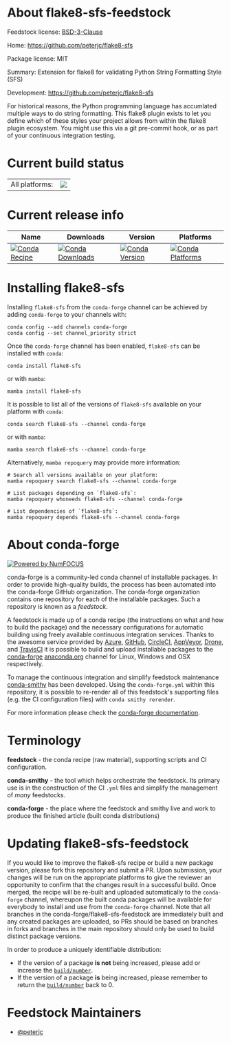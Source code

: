 About flake8-sfs-feedstock
==========================

Feedstock license: [BSD-3-Clause](https://github.com/conda-forge/flake8-sfs-feedstock/blob/main/LICENSE.txt)

Home: https://github.com/peterjc/flake8-sfs

Package license: MIT

Summary: Extension for flake8 for validating Python String Formatting Style (SFS)

Development: https://github.com/peterjc/flake8-sfs

For historical reasons, the Python programming language has accumlated
multiple ways to do string formatting. This flake8 plugin exists to let
you define which of these styles your project allows from within the
flake8 plugin ecosystem. You might use this via a git pre-commit hook,
or as part of your continuous integration testing.


Current build status
====================


<table><tr><td>All platforms:</td>
    <td>
      <a href="https://dev.azure.com/conda-forge/feedstock-builds/_build/latest?definitionId=8837&branchName=main">
        <img src="https://dev.azure.com/conda-forge/feedstock-builds/_apis/build/status/flake8-sfs-feedstock?branchName=main">
      </a>
    </td>
  </tr>
</table>

Current release info
====================

| Name | Downloads | Version | Platforms |
| --- | --- | --- | --- |
| [![Conda Recipe](https://img.shields.io/badge/recipe-flake8--sfs-green.svg)](https://anaconda.org/conda-forge/flake8-sfs) | [![Conda Downloads](https://img.shields.io/conda/dn/conda-forge/flake8-sfs.svg)](https://anaconda.org/conda-forge/flake8-sfs) | [![Conda Version](https://img.shields.io/conda/vn/conda-forge/flake8-sfs.svg)](https://anaconda.org/conda-forge/flake8-sfs) | [![Conda Platforms](https://img.shields.io/conda/pn/conda-forge/flake8-sfs.svg)](https://anaconda.org/conda-forge/flake8-sfs) |

Installing flake8-sfs
=====================

Installing `flake8-sfs` from the `conda-forge` channel can be achieved by adding `conda-forge` to your channels with:

```
conda config --add channels conda-forge
conda config --set channel_priority strict
```

Once the `conda-forge` channel has been enabled, `flake8-sfs` can be installed with `conda`:

```
conda install flake8-sfs
```

or with `mamba`:

```
mamba install flake8-sfs
```

It is possible to list all of the versions of `flake8-sfs` available on your platform with `conda`:

```
conda search flake8-sfs --channel conda-forge
```

or with `mamba`:

```
mamba search flake8-sfs --channel conda-forge
```

Alternatively, `mamba repoquery` may provide more information:

```
# Search all versions available on your platform:
mamba repoquery search flake8-sfs --channel conda-forge

# List packages depending on `flake8-sfs`:
mamba repoquery whoneeds flake8-sfs --channel conda-forge

# List dependencies of `flake8-sfs`:
mamba repoquery depends flake8-sfs --channel conda-forge
```


About conda-forge
=================

[![Powered by
NumFOCUS](https://img.shields.io/badge/powered%20by-NumFOCUS-orange.svg?style=flat&colorA=E1523D&colorB=007D8A)](https://numfocus.org)

conda-forge is a community-led conda channel of installable packages.
In order to provide high-quality builds, the process has been automated into the
conda-forge GitHub organization. The conda-forge organization contains one repository
for each of the installable packages. Such a repository is known as a *feedstock*.

A feedstock is made up of a conda recipe (the instructions on what and how to build
the package) and the necessary configurations for automatic building using freely
available continuous integration services. Thanks to the awesome service provided by
[Azure](https://azure.microsoft.com/en-us/services/devops/), [GitHub](https://github.com/),
[CircleCI](https://circleci.com/), [AppVeyor](https://www.appveyor.com/),
[Drone](https://cloud.drone.io/welcome), and [TravisCI](https://travis-ci.com/)
it is possible to build and upload installable packages to the
[conda-forge](https://anaconda.org/conda-forge) [anaconda.org](https://anaconda.org/)
channel for Linux, Windows and OSX respectively.

To manage the continuous integration and simplify feedstock maintenance
[conda-smithy](https://github.com/conda-forge/conda-smithy) has been developed.
Using the ``conda-forge.yml`` within this repository, it is possible to re-render all of
this feedstock's supporting files (e.g. the CI configuration files) with ``conda smithy rerender``.

For more information please check the [conda-forge documentation](https://conda-forge.org/docs/).

Terminology
===========

**feedstock** - the conda recipe (raw material), supporting scripts and CI configuration.

**conda-smithy** - the tool which helps orchestrate the feedstock.
                   Its primary use is in the construction of the CI ``.yml`` files
                   and simplify the management of *many* feedstocks.

**conda-forge** - the place where the feedstock and smithy live and work to
                  produce the finished article (built conda distributions)


Updating flake8-sfs-feedstock
=============================

If you would like to improve the flake8-sfs recipe or build a new
package version, please fork this repository and submit a PR. Upon submission,
your changes will be run on the appropriate platforms to give the reviewer an
opportunity to confirm that the changes result in a successful build. Once
merged, the recipe will be re-built and uploaded automatically to the
`conda-forge` channel, whereupon the built conda packages will be available for
everybody to install and use from the `conda-forge` channel.
Note that all branches in the conda-forge/flake8-sfs-feedstock are
immediately built and any created packages are uploaded, so PRs should be based
on branches in forks and branches in the main repository should only be used to
build distinct package versions.

In order to produce a uniquely identifiable distribution:
 * If the version of a package **is not** being increased, please add or increase
   the [``build/number``](https://docs.conda.io/projects/conda-build/en/latest/resources/define-metadata.html#build-number-and-string).
 * If the version of a package **is** being increased, please remember to return
   the [``build/number``](https://docs.conda.io/projects/conda-build/en/latest/resources/define-metadata.html#build-number-and-string)
   back to 0.

Feedstock Maintainers
=====================

* [@peterjc](https://github.com/peterjc/)

